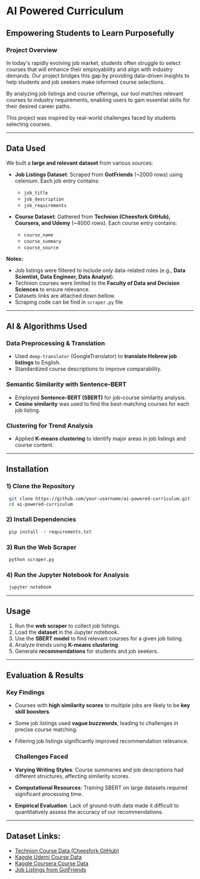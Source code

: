 # AI Powered Curriculum

## Empowering Students to Learn Purposefully

### **Project Overview**
In today's rapidly evolving job market, students often struggle to select courses that will enhance their employability and align with industry demands. Our project bridges this gap by providing data-driven insights to help students and job seekers make informed course selections.

By analyzing job listings and course offerings, our tool matches relevant courses to industry requirements, enabling users to gain essential skills for their desired career paths.

This project was inspired by real-world challenges faced by students selecting courses.

---

## **Data Used**
We built a **large and relevant dataset** from various sources:
- **Job Listings Dataset**: Scraped from **GotFriends** (~2000 rows) using celenium. Each job entry contains:
  - `job_title`
  - `job_description`
  - `job_requirements`
        
- **Course Dataset**: Gathered from **Technion (Cheesfork GitHub), Coursera, and Udemy** (~4000 rows). Each course entry contains:
  - `course_name`
  - `course_summary`
  - `course_source`

**Notes:**
- Job listings were filtered to include only data-related roles (e.g., **Data Scientist, Data Engineer, Data Analyst**).
- Technion courses were limited to the **Faculty of Data and Decision Sciences** to ensure relevance.
-   Datasets links are attached down bellow.
-   Scraping code can be find in `scraper.py` file

---

## **AI & Algorithms Used**
### **Data Preprocessing & Translation**
- Used `deep-translator` (GoogleTranslator) to **translate Hebrew job listings** to English.
- Standardized course descriptions to improve comparability.

### **Semantic Similarity with Sentence-BERT**
- Employed **Sentence-BERT (SBERT)** for job-course similarity analysis.
- **Cosine similarity** was used to find the best-matching courses for each job listing.

### **Clustering for Trend Analysis**
- Applied **K-means clustering** to identify major areas in job listings and course content.

---

## **Installation**
### **1) Clone the Repository**
```sh
 git clone https://github.com/your-username/ai-powered-curriculum.git
 cd ai-powered-curriculum
```
### **2) Install Dependencies**
```sh
 pip install -r requirements.txt
```
### **3) Run the Web Scraper**
```sh
 python scraper.py
```
### **4) Run the Jupyter Notebook for Analysis**
```sh
 jupyter notebook
```
---

## **Usage**
1. Run the **web scraper** to collect job listings.
2. Load the **dataset** in the Jupyter notebook.
3. Use the **SBERT model** to find relevant courses for a given job listing.
4. Analyze trends using **K-means clustering**.
5. Generate **recommendations** for students and job seekers.
---

## **Evaluation & Results**

### **Key Findings**
- Courses with **high similarity scores** to multiple jobs are likely to be **key skill boosters**.
- Some job listings used **vague buzzwords**, leading to challenges in precise course matching.
- Filtering job listings significantly improved recommendation relevance.

  ### **Challenges Faced**
- **Varying Writing Styles**: Course summaries and job descriptions had different structures, affecting similarity scores.
- **Computational Resources**: Training SBERT on large datasets required significant processing time.
- **Empirical Evaluation**: Lack of ground-truth data made it difficult to quantitatively assess the accuracy of our recommendations.

---
## **Dataset Links**:
- [Technion Course Data (Cheesfork GitHub)](https://github.com/cheesfork)
- [Kaggle Udemi Course Data]([https://www.kaggle.com/](https://www.kaggle.com/datasets/suddharshan/best-data-science-courses-udemy))
- [Kaggle Coursera Course Data](https://www.kaggle.com/datasets/tianyimasf/coursera-course-dataset)
- [Job Listings from GotFriends](https://www.gotfriends.co.il/)

